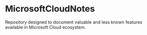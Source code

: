 # MicrosoftCloudNotes
Repository designed to document valuable and less known features available in Microsoft Cloud ecosystem.

